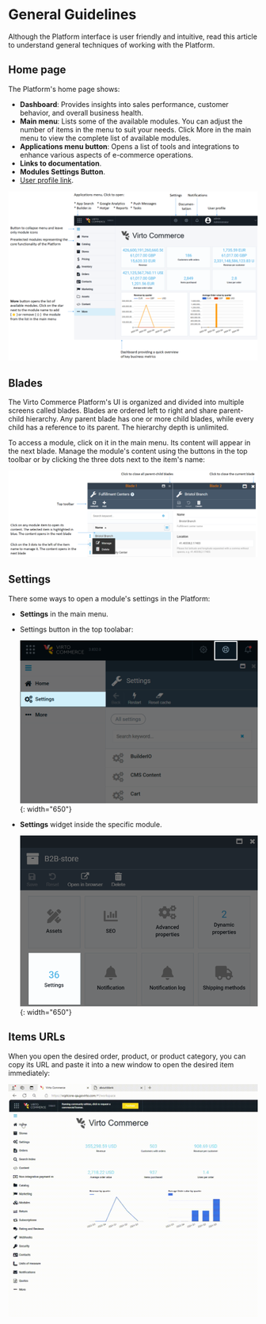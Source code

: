 # General Guidelines

Although the Platform interface is user friendly and intuitive, read this article to understand general techniques of working with the Platform. 


## Home page

The Platform's home page shows:

* **Dashboard**: Provides insights into sales performance, customer behavior, and overall business health.
* **Main menu**: Lists some of the available modules. You can adjust the number of items in the menu to suit your needs. Click More in the main menu to view the complete list of available modules.
* **Applications menu button**: Opens a list of tools and integrations to enhance various aspects of e-commerce operations.
* **Links to documentation**.
* **Modules Settings Button**.
* [User profile link](user-profile.md). 

![Guide](media/platform-dashboard.png)


## Blades

The Virto Commerce Platform's UI is organized and divided into multiple screens called blades. Blades are ordered left to right and share parent-child hierarchy. Any parent blade has one or more child blades, while every child has a reference to its parent. The hierarchy depth is unlimited. 

To access a module, click on it in the main menu. Its content will appear in the next blade. Manage the module's content using the buttons in the top toolbar or by clicking the three dots next to the item's name:

![Blades](media/blades.png)

## Settings

There some ways to open a module's settings in the Platform:

* **Settings** in the main menu.
* Settings button in the top toolabar:

    ![Settings](media/settings.png){: width="650"}

* **Settings** widget inside the specific module.

    ![Settings](media/settings-widget.png){: width="650"}

## Items URLs

When you open the desired order, product, or product category, you can copy its URL and paste it into a new window to open the desired item immediately:

![Copy and paste order URL](media/order-url.gif)